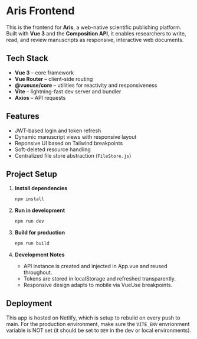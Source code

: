# Aris Frontend

This is the frontend for **Aris**, a web-native scientific publishing platform. Built
with **Vue 3** and the **Composition API**, it enables researchers to write, read, and
review manuscripts as responsive, interactive web documents.

## Tech Stack

- **Vue 3** – core framework
- **Vue Router** – client-side routing
- **@vueuse/core** – utilities for reactivity and responsiveness
- **Vite** – lightning-fast dev server and bundler
- **Axios** – API requests

## Features

- JWT-based login and token refresh
- Dynamic manuscript views with responsive layout
- Reponsive UI based on Tailwind breakpoints
- Soft-deleted resource handling
- Centralized file store abstraction (`FileStore.js`)

## Project Setup

1. **Install dependencies**

   ```bash
   npm install
   ```

2. **Run in development**

   ```bash
   npm run dev
   ```

3. **Build for production**

   ```bash
   npm run build
   ```

4. **Development Notes**

   + API instance is created and injected in App.vue and reused throughout.
   + Tokens are stored in localStorage and refreshed transparently.
   + Responsive design adapts to mobile via VueUse breakpoints.

## Deployment

This app is hosted on Netlify, which is setup to rebuild on every push to main. For the
production environment, make sure the `VITE_ENV` envrionment variable is NOT set (it
should be set to `DEV` in the dev or local environments).
